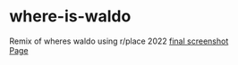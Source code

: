 # where-is-waldo
Remix of wheres waldo using r/place 2022 <a href='https://www.reddit.com/r/place/comments/twft1q/full_screenshot_of_rplace_2022/'>final screenshot</a><br>
<a href='https://origami69.github.io/where-is-waldo/'>Page</a>
